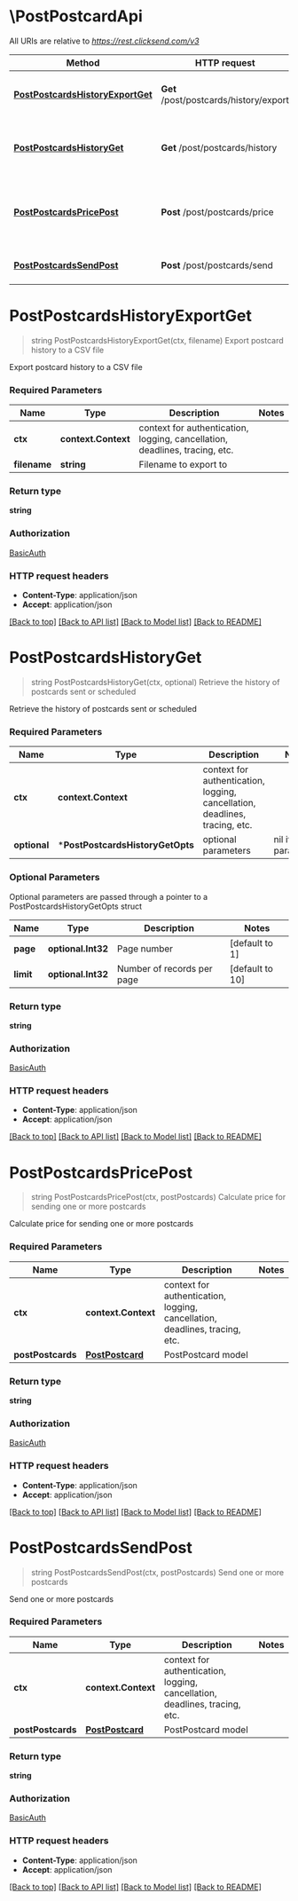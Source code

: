 # \PostPostcardApi

All URIs are relative to *https://rest.clicksend.com/v3*

Method | HTTP request | Description
------------- | ------------- | -------------
[**PostPostcardsHistoryExportGet**](PostPostcardApi.md#PostPostcardsHistoryExportGet) | **Get** /post/postcards/history/export | Export postcard history to a CSV file
[**PostPostcardsHistoryGet**](PostPostcardApi.md#PostPostcardsHistoryGet) | **Get** /post/postcards/history | Retrieve the history of postcards sent or scheduled
[**PostPostcardsPricePost**](PostPostcardApi.md#PostPostcardsPricePost) | **Post** /post/postcards/price | Calculate price for sending one or more postcards
[**PostPostcardsSendPost**](PostPostcardApi.md#PostPostcardsSendPost) | **Post** /post/postcards/send | Send one or more postcards


# **PostPostcardsHistoryExportGet**
> string PostPostcardsHistoryExportGet(ctx, filename)
Export postcard history to a CSV file

Export postcard history to a CSV file

### Required Parameters

Name | Type | Description  | Notes
------------- | ------------- | ------------- | -------------
 **ctx** | **context.Context** | context for authentication, logging, cancellation, deadlines, tracing, etc.
  **filename** | **string**| Filename to export to | 

### Return type

**string**

### Authorization

[BasicAuth](../README.md#BasicAuth)

### HTTP request headers

 - **Content-Type**: application/json
 - **Accept**: application/json

[[Back to top]](#) [[Back to API list]](../README.md#documentation-for-api-endpoints) [[Back to Model list]](../README.md#documentation-for-models) [[Back to README]](../README.md)

# **PostPostcardsHistoryGet**
> string PostPostcardsHistoryGet(ctx, optional)
Retrieve the history of postcards sent or scheduled

Retrieve the history of postcards sent or scheduled

### Required Parameters

Name | Type | Description  | Notes
------------- | ------------- | ------------- | -------------
 **ctx** | **context.Context** | context for authentication, logging, cancellation, deadlines, tracing, etc.
 **optional** | ***PostPostcardsHistoryGetOpts** | optional parameters | nil if no parameters

### Optional Parameters
Optional parameters are passed through a pointer to a PostPostcardsHistoryGetOpts struct

Name | Type | Description  | Notes
------------- | ------------- | ------------- | -------------
 **page** | **optional.Int32**| Page number | [default to 1]
 **limit** | **optional.Int32**| Number of records per page | [default to 10]

### Return type

**string**

### Authorization

[BasicAuth](../README.md#BasicAuth)

### HTTP request headers

 - **Content-Type**: application/json
 - **Accept**: application/json

[[Back to top]](#) [[Back to API list]](../README.md#documentation-for-api-endpoints) [[Back to Model list]](../README.md#documentation-for-models) [[Back to README]](../README.md)

# **PostPostcardsPricePost**
> string PostPostcardsPricePost(ctx, postPostcards)
Calculate price for sending one or more postcards

Calculate price for sending one or more postcards

### Required Parameters

Name | Type | Description  | Notes
------------- | ------------- | ------------- | -------------
 **ctx** | **context.Context** | context for authentication, logging, cancellation, deadlines, tracing, etc.
  **postPostcards** | [**PostPostcard**](PostPostcard.md)| PostPostcard model | 

### Return type

**string**

### Authorization

[BasicAuth](../README.md#BasicAuth)

### HTTP request headers

 - **Content-Type**: application/json
 - **Accept**: application/json

[[Back to top]](#) [[Back to API list]](../README.md#documentation-for-api-endpoints) [[Back to Model list]](../README.md#documentation-for-models) [[Back to README]](../README.md)

# **PostPostcardsSendPost**
> string PostPostcardsSendPost(ctx, postPostcards)
Send one or more postcards

Send one or more postcards

### Required Parameters

Name | Type | Description  | Notes
------------- | ------------- | ------------- | -------------
 **ctx** | **context.Context** | context for authentication, logging, cancellation, deadlines, tracing, etc.
  **postPostcards** | [**PostPostcard**](PostPostcard.md)| PostPostcard model | 

### Return type

**string**

### Authorization

[BasicAuth](../README.md#BasicAuth)

### HTTP request headers

 - **Content-Type**: application/json
 - **Accept**: application/json

[[Back to top]](#) [[Back to API list]](../README.md#documentation-for-api-endpoints) [[Back to Model list]](../README.md#documentation-for-models) [[Back to README]](../README.md)

